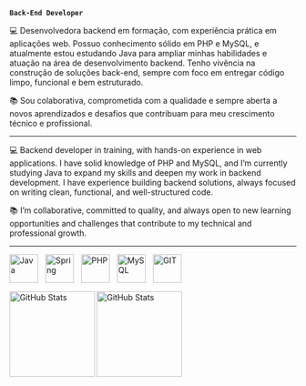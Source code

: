 **`Back-End Developer`**

💻 Desenvolvedora backend em formação, com experiência prática em aplicações web. Possuo conhecimento sólido em PHP e MySQL, e atualmente estou estudando Java para ampliar minhas habilidades e atuação na área de desenvolvimento backend. Tenho vivência na construção de soluções back-end, sempre com foco em entregar código limpo, funcional e bem estruturado.

📚 Sou colaborativa, comprometida com a qualidade e sempre aberta a novos aprendizados e desafios que contribuam para meu crescimento técnico e profissional. 

---

💻 Backend developer in training, with hands-on experience in web applications. I have solid knowledge of PHP and MySQL, and I’m currently studying Java to expand my skills and deepen my work in backend development. I have experience building backend solutions, always focused on writing clean, functional, and well-structured code.

📚 I’m collaborative, committed to quality, and always open to new learning opportunities and challenges that contribute to my technical and professional growth.

---

<p>
  <a href="https://skillicons.dev">
    <img 
        align="left" 
        alt="Java" 
        title="Java"
        width="50px" 
        style="padding-right: 10px;" 
        src="https://skillicons.dev/icons?i=java" 
        />
  </a>
</p>

<p>
  <a href="https://skillicons.dev">
    <img 
        align="left" 
        alt="Spring" 
        title="Spring"
        width="50px" 
        style="padding-right: 10px;" 
        src="https://skillicons.dev/icons?i=spring" 
        />
  </a>
</p>

<p>
  <a href="https://skillicons.dev">
    <img 
        align="left" 
        alt="PHP" 
        title="PHP"
        width="50px" 
        style="padding-right: 10px;" 
        src="https://skillicons.dev/icons?i=php" 
        />
  </a>
</p>

<p>
  <a href="https://skillicons.dev">
    <img 
        align="left" 
        alt="MySQL" 
        title="MySQL"
        width="50px" 
        style="padding-right: 10px;" 
        src="https://skillicons.dev/icons?i=mysql" 
        />
  </a>
</p>

<p>
  <a href="https://skillicons.dev">
    <img 
        align="left" 
        alt="GIT" 
        title="Git"
        width="50px" 
        style="padding-right: 10px;" 
        src="https://skillicons.dev/icons?i=git" 
        />
  </a>
</p>

<br/>
<br/>
<br/>

<img 
    align="left" 
    alt="GitHub Stats" 
    height="150px" 
    src="https://github-readme-stats.vercel.app/api/top-langs/?username=sofiavitoriaa&hide_border=true&theme=dark&include_all_commits=true&count_private=true&layout=compact&custom_title=Tecnologias&langs_count=9" 
  />
<img
    align="left" 
    alt="GitHub Stats" 
    height="150px"  
    src="https://github-readme-stats.vercel.app/api?username=sofiavitoriaa&theme=dark&hide_border=true&include_all_commits=true&count_private=true" 
/>







  
